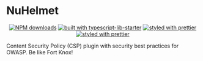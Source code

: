 # NuHelmet

<div align="center">

[![NPM downloads](https://img.shields.io/npm/dm/qs-to-mongo.svg?style=flat)](https://www.npmjs.com/package/qs-to-mongo)
[![built with typescript-lib-starter](https://img.shields.io/badge/built%20with-typescript--lib--starter%20-blue.svg)](https://github.com/fox1t/typescript-lib-starter)
[![styled with prettier](https://img.shields.io/badge/styled%20with-Prettier-blue.svg)](https://github.com/prettier/prettier)
[![styled with prettier](https://img.shields.io/badge/linted%20by-TSLint-brightgreen.svg)](https://palantir.github.io/tslint/)

</div>

Content Security Policy (CSP) plugin with security best practices for OWASP.
Be like Fort Knox!

